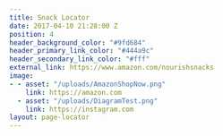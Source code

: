 ```yaml
---
title: Snack Locator
date: 2017-04-10 21:28:00 Z
position: 4
header_background_color: "#9fd684"
header_primary_link_color: "#444a9c"
header_secondary_link_color: "#fff"
external_link: https://www.amazon.com/nourishsnacks
image:
- - asset: "/uploads/AmazonShopNow.png"
    link: https://amazon.com
  - asset: "/uploads/DiagramTest.png"
    link: https://instagram.com
layout: page-locator
---
```


